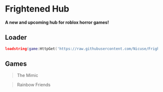 # Frightened Hub
**A new and upcoming hub for roblox horror games!**
## Loader
```lua
loadstring(game:HttpGet('https://raw.githubusercontent.com/Nicuse/FrightenedHub/main/Loader.lua', true))()
```
## Games
> The Mimic


> Rainbow Friends
